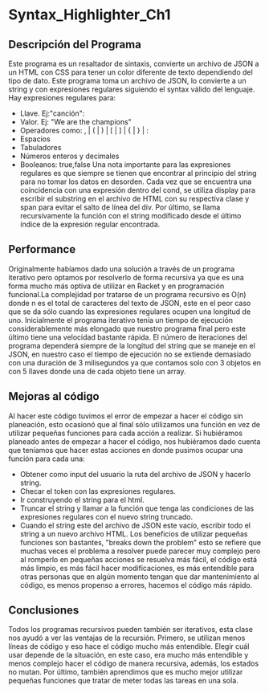 # Syntax_Highlighter_Ch1

## Descripción del Programa ##
Este programa es un resaltador de sintaxis, convierte un archivo de JSON a un HTML con CSS para tener un color diferente de texto dependiendo del tipo de dato.
Este programa toma un archivo de JSON, lo convierte a un string y con expresiones regulares siguiendo el syntax válido del lenguaje. Hay expresiones regulares para:
* Llave. Ej:"canción":
* Valor. Ej: "We are the champions"
* Operadores como: , | ( | ) | [ | ] | { | } | :
* Espacios
* Tabuladores
* Números enteros y decimales
* Booleanos: true,false
Una nota importante para las expresiones regulares es que siempre se tienen que encontrar al principio del string para no tomar los datos en desorden.
Cada vez que se encuentra una coincidencia con una expresión dentro del cond, se utiliza display para escribir el substring en el archivo de HTML con su respectiva clase y span para evitar el salto de línea del div.
Por último, se llama recursivamente la función con el string modificado desde el último índice de la expresión regular encontrada.

## Performance ##
Originalmente habíamos dado una solución a través de un programa iterativo pero optamos por resolverlo de forma recursiva ya que es una forma mucho más optiva de utilizar en Racket y en programación funcional.La complejidad por tratarse de un programa recursivo es O(n) donde n es el total de caracteres del texto de JSON, este en el peor caso que se da sólo cuando las expresiones regulares ocupen una longitud de uno. Inicialmente el programa iterativo tenía un tiempo de ejecución considerablemente más elongado que nuestro programa final pero este último tiene una velocidad bastante rápida. El número de iteraciones del programa dependerá siempre de la longitud del string que se maneje en el JSON, en nuestro caso el tiempo de ejecución no se extiende demasiado con una duración de 3 milisegundos ya que contamos solo con 3 objetos en con 5 llaves donde una de cada objeto tiene un array.
  
## Mejoras al código ##
Al hacer este código tuvimos el error de empezar a hacer el código sin planeación, esto ocasionó que al final sólo utilizamos una función en vez de utilizar pequeñas funciones para cada acción a realizar. Si hubiéramos planeado antes de empezar a hacer el código, nos hubiéramos dado cuenta que teníamos que hacer estas acciones en donde pusimos ocupar una función para cada una:
* Obtener como input del usuario la ruta del archivo de JSON y hacerlo string.
* Checar el token con las expresiones regulares.
* Ir construyendo el string para el html.
* Truncar el string y llamar a la función que tenga las condiciones de las expresiones regulares con el nuevo string truncado.
* Cuando el string este del archivo de JSON este vacío, escribir todo el string a un nuevo archivo HTML.
Los beneficios de utilizar pequeñas funciones son bastantes, "breaks down the problem" esto se refiere que muchas veces el problema a resolver puede parecer muy complejo pero al romperlo en pequeñas acciones se resuelva más fácil, el código está más limpio, es más fácil hacer modificaciones, es más entendible para otras personas que en algún momento tengan que dar mantenimiento al código, es menos propenso a errores, hacemos el código más rápido.

## Conclusiones ##
Todos los programas recursivos pueden también ser iterativos, esta clase nos ayudó a ver las ventajas de la recursión. Primero, se utilizan menos líneas de código y eso hace el código mucho más entendible. Elegir cuál usar depende de la situación, en este caso, era mucho más entendible y menos complejo hacer el código de manera recursiva, además, los estados no mutan. Por último, también aprendimos que es mucho mejor utilizar pequeñas funciones que tratar de meter todas las tareas en una sola.

